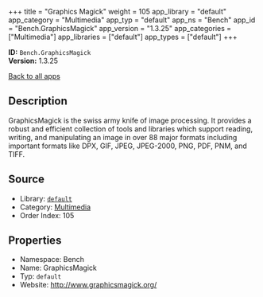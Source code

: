 ﻿+++
title = "Graphics Magick"
weight = 105
app_library = "default"
app_category = "Multimedia"
app_typ = "default"
app_ns = "Bench"
app_id = "Bench.GraphicsMagick"
app_version = "1.3.25"
app_categories = ["Multimedia"]
app_libraries = ["default"]
app_types = ["default"]
+++

**ID:** `Bench.GraphicsMagick`  
**Version:** 1.3.25  
<!--more-->

[Back to all apps](/apps/)

## Description
GraphicsMagick is the swiss army knife of image processing. It provides a robust
and efficient collection of tools and libraries which support reading, writing,
and manipulating an image in over 88 major formats including important formats
like DPX, GIF, JPEG, JPEG-2000, PNG, PDF, PNM, and TIFF.

## Source

* Library: [`default`](/app_libraries/default)
* Category: [Multimedia](/app_categories/multimedia)
* Order Index: 105

## Properties

* Namespace: Bench
* Name: GraphicsMagick
* Typ: `default`
* Website: <http://www.graphicsmagick.org/>

